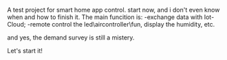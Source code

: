 A test project for smart home app control.
start now, and i don't even know when and how to finish it.
The main funcition is:
-exchange data with Iot-Cloud;
-remote control the led\aircontroller\fun, display the humidity, etc.

and yes, the demand survey is still a mistery.

Let's start it!
